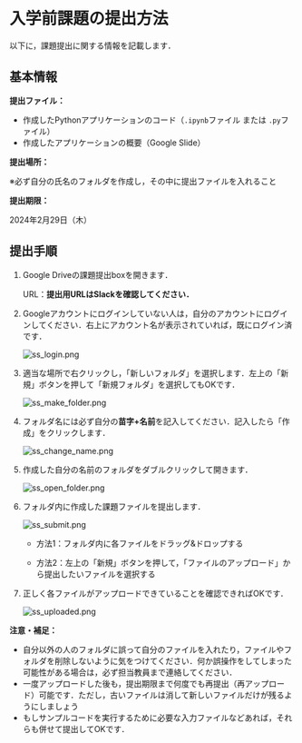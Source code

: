 # 入学前課題の提出方法

以下に，課題提出に関する情報を記載します．

## 基本情報

**提出ファイル：**

- 作成したPythonアプリケーションのコード（`.ipynb`ファイル または `.py`ファイル）
- 作成したアプリケーションの概要（Google Slide）

**提出場所：**

※必ず自分の氏名のフォルダを作成し，その中に提出ファイルを入れること

**提出期限：**

2024年2月29日（木）

## 提出手順

1. Google Driveの課題提出boxを開きます．
    
    URL：**提出用URLはSlackを確認してください．**
    
2. Googleアカウントにログインしていない人は，自分のアカウントにログインしてください．右上にアカウント名が表示されていれば，既にログイン済です．
    
    ![ss_login.png](figs/ss_login.png)
    
3. 適当な場所で右クリックし，「新しいフォルダ」を選択します．左上の「新規」ボタンを押して「新規フォルダ」を選択してもOKです．
    
    ![ss_make_folder.png](figs/ss_make_folder.png)
    
4. フォルダ名には必ず自分の**苗字+名前**を記入してください．記入したら「作成」をクリックします．
    
    ![ss_change_name.png](figs/ss_change_name.png)
    
5. 作成した自分の名前のフォルダをダブルクリックして開きます．
    
    ![ss_open_folder.png](figs/ss_open_folder.png)
    
6. フォルダ内に作成した課題ファイルを提出します．
    
    ![ss_submit.png](figs/ss_submit.png)
    
    - 方法1：フォルダ内に各ファイルをドラッグ&ドロップする
    
    - 方法2：左上の「新規」ボタンを押して，「ファイルのアップロード」から提出したいファイルを選択する
    
7. 正しく各ファイルがアップロードできていることを確認できればOKです．
    
    ![ss_uploaded.png](./figs/ss_uploaded.png)
    

**注意・補足：**

- 自分以外の人のフォルダに誤って自分のファイルを入れたり，ファイルやフォルダを削除しないように気をつけてください．何か誤操作をしてしまった可能性がある場合は，必ず担当教員まで連絡してください．
- 一度アップロードした後も，提出期限まで何度でも再提出（再アップロード）可能です．ただし，古いファイルは消して新しいファイルだけが残るようにしましょう
- もしサンプルコードを実行するために必要な入力ファイルなどあれば，それらも併せて提出してOKです．

